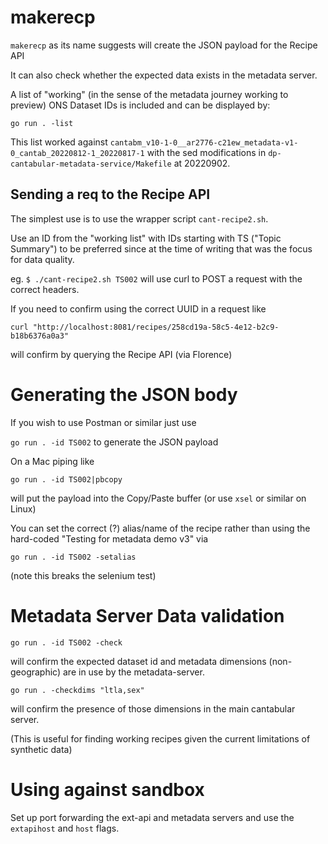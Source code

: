 # makerecp

`makerecp` as its name suggests will create the JSON payload for the Recipe API

It can also check whether the expected data exists in the metadata server.

A list of "working" (in the sense of the metadata journey working to preview) 
ONS Dataset IDs is included and can be displayed by:

`go run . -list`

This list worked against `cantabm_v10-1-0__ar2776-c21ew_metadata-v1-0_cantab_20220812-1_20220817-1`
with the sed modifications in `dp-cantabular-metadata-service/Makefile` at 20220902.


## Sending a req to the Recipe API

The simplest use is to use the wrapper script `cant-recipe2.sh`.

Use an ID from the "working list" with IDs starting with TS ("Topic Summary")
to be preferred since at the time of writing that was the focus for data
quality.

eg. `$ ./cant-recipe2.sh TS002` will use curl to POST a request with the correct headers.

If you need to confirm using the correct UUID in a request like 

`curl "http://localhost:8081/recipes/258cd19a-58c5-4e12-b2c9-b18b6376a0a3"`

will confirm by querying the Recipe API (via Florence)

# Generating the JSON body

If you wish to use Postman or similar just use

`go run . -id TS002` to generate the JSON payload

On a Mac piping like

`go run . -id TS002|pbcopy` 

will put the payload into the Copy/Paste buffer (or use `xsel` or similar on
Linux)

You can set the correct (?) alias/name of the recipe rather than using the
hard-coded "Testing for metadata demo v3" via

`go run . -id TS002 -setalias`

(note this breaks the selenium test)

# Metadata Server Data validation

`go run . -id TS002 -check` 

will confirm the expected dataset id and metadata dimensions (non-geographic)
are in use by the metadata-server.

`go run . -checkdims "ltla,sex"`

will confirm the presence of those dimensions in the main cantabular server.

(This is useful for finding working recipes given the current limitations of
synthetic data)

# Using against sandbox

Set up port forwarding the ext-api and metadata servers and use the
`extapihost` and `host` flags.
